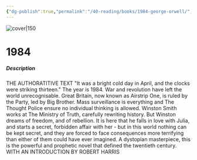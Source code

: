 ```yaml
---
{"dg-publish":true,"permalink":"/40-reading/books/1984-george-orwell/","title":"1984"}
---
```



![cover|150](http://books.google.com/books/content?id=FTESEAAAQBAJ&printsec=frontcover&img=1&zoom=1&edge=curl&source=gbs_api)

# 1984
##### Description
THE AUTHORATITIVE TEXT "It was a bright cold day in April, and the clocks were striking thirteen." The year is 1984. War and revolution have left the world unrecognisable. Great Britain, now known as Airstrip One, is ruled by the Party, led by Big Brother. Mass surveillance is everything and The Thought Police ensure no individual thinking is allowed. Winston Smith works at The Ministry of Truth, carefully rewriting history. But Winston dreams of freedom, and of rebellion. It is here that he falls in love with Julia, and starts a secret, forbidden affair with her - but in this world nothing can be kept secret, and they are forced to face consequences more terrifying than either of them could have ever imagined. A dystopian masterpiece, this is the powerful and prophetic novel that defined the twentieth century. WITH AN INTRODUCTION BY ROBERT HARRIS